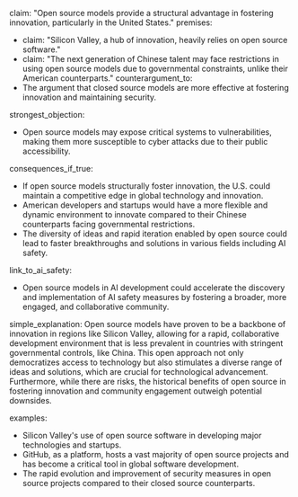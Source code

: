 claim: "Open source models provide a structural advantage in fostering innovation, particularly in the United States."
premises:
  - claim: "Silicon Valley, a hub of innovation, heavily relies on open source software."
  - claim: "The next generation of Chinese talent may face restrictions in using open source models due to governmental constraints, unlike their American counterparts."
counterargument_to:
  - The argument that closed source models are more effective at fostering innovation and maintaining security.

strongest_objection:
  - Open source models may expose critical systems to vulnerabilities, making them more susceptible to cyber attacks due to their public accessibility.

consequences_if_true:
  - If open source models structurally foster innovation, the U.S. could maintain a competitive edge in global technology and innovation.
  - American developers and startups would have a more flexible and dynamic environment to innovate compared to their Chinese counterparts facing governmental restrictions.
  - The diversity of ideas and rapid iteration enabled by open source could lead to faster breakthroughs and solutions in various fields including AI safety.

link_to_ai_safety:
  - Open source models in AI development could accelerate the discovery and implementation of AI safety measures by fostering a broader, more engaged, and collaborative community.

simple_explanation:
  Open source models have proven to be a backbone of innovation in regions like Silicon Valley, allowing for a rapid, collaborative development environment that is less prevalent in countries with stringent governmental controls, like China. This open approach not only democratizes access to technology but also stimulates a diverse range of ideas and solutions, which are crucial for technological advancement. Furthermore, while there are risks, the historical benefits of open source in fostering innovation and community engagement outweigh potential downsides.

examples:
  - Silicon Valley's use of open source software in developing major technologies and startups.
  - GitHub, as a platform, hosts a vast majority of open source projects and has become a critical tool in global software development.
  - The rapid evolution and improvement of security measures in open source projects compared to their closed source counterparts.